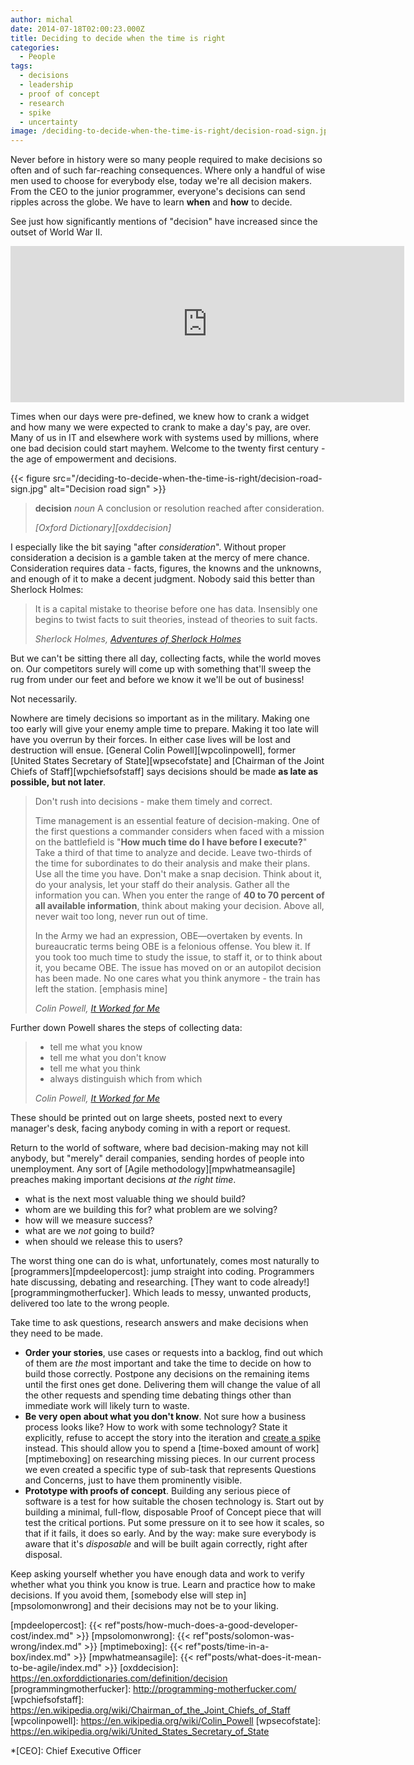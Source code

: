 ```yaml
---
author: michal
date: 2014-07-18T02:00:23.000Z
title: Deciding to decide when the time is right
categories:
  - People
tags:
  - decisions
  - leadership
  - proof of concept
  - research
  - spike
  - uncertainty
image: /deciding-to-decide-when-the-time-is-right/decision-road-sign.jpg
---
```


Never before in history were so many people required to make decisions so often and of such far-reaching consequences. Where only a handful of wise men used to choose for everybody else, today we're all decision makers. From the CEO to the junior programmer, everyone's decisions can send ripples across the globe. We have to learn __when__ and __how__ to decide.

<!--more-->

See just how significantly mentions of "decision" have increased since the outset of World War II.

<iframe name="ngram_chart" src="https://books.google.com/ngrams/interactive_chart?year_start=1800&amp;year_end=2008&amp;corpus=15&amp;smoothing=7&amp;case_insensitive=on&amp;content=decision&amp;direct_url=t4%3B%2Cdecision%3B%2Cc0%3B%2Cs0%3B%3Bdecision%3B%2Cc0%3B%3BDecision%3B%2Cc0" width="630" height="250" marginwidth="0" marginheight="0" hspace="0" vspace="0" frameborder="0" scrolling="no"></iframe>

Times when our days were pre-defined, we knew how to crank a widget and how many we were expected to crank to make a day's pay, are over. Many of us in IT and elsewhere work with systems used by millions, where one bad decision could start mayhem. Welcome to the twenty first century - the age of empowerment and decisions.

{{< figure src="/deciding-to-decide-when-the-time-is-right/decision-road-sign.jpg" alt="Decision road sign" >}}

> __decision__
> _noun_
> A conclusion or resolution reached after consideration.
>
> <cite>[Oxford Dictionary][oxddecision]</cite>

I especially like the bit saying "after _consideration_". Without proper consideration a decision is a gamble taken at the mercy of mere chance. Consideration requires data - facts, figures, the knowns and the unknowns, and enough of it to make a decent judgment. Nobody said this better than Sherlock Holmes:

> It is a capital mistake to theorise before one has data. Insensibly one begins to twist facts to suit theories, instead of theories to suit facts.
>
> <cite>Sherlock Holmes, [Adventures of Sherlock Holmes][amsherlockholmes]</cite>

But we can't be sitting there all day, collecting facts, while the world moves on. Our competitors surely will come up with something that'll sweep the rug from under our feet and before we know it we'll be out of business!

Not necessarily.

Nowhere are timely decisions so important as in the military. Making one too early will give your enemy ample time to prepare. Making it too late will have you overrun by their forces. In either case lives will be lost and destruction will ensue. [General Colin Powell][wpcolinpowell], former [United States Secretary of State][wpsecofstate] and [Chairman of the Joint Chiefs of Staff][wpchiefsofstaff] says decisions should be made __as late as possible, but not later__.

> Don't rush into decisions - make them timely and correct.
>
> Time management is an essential feature of decision-making. One of the first questions a commander considers when faced with a mission on the battlefield is "__How much time do I have before I execute?__" Take a third of that time to analyze and decide. Leave two-thirds of the time for subordinates to do their analysis and make their plans. Use all the time you have. Don't make a snap decision. Think about it, do your analysis, let your staff do their analysis. Gather all the information you can. When you enter the range of __40 to 70 percent of all available information__, think about making your decision. Above all, never wait too long, never run out of time.
>
> In the Army we had an expression, OBE—overtaken by events. In bureaucratic terms being OBE is a felonious offense. You blew it. If you took too much time to study the issue, to staff it, or to think about it, you became OBE. The issue has moved on or an autopilot decision has been made. No one cares what you think anymore - the train has left the station. [emphasis mine]
>
> <cite>Colin Powell, [It Worked for Me][ampowellworkedorme]</cite>

Further down Powell shares the steps of collecting data:

> * tell me what you know
> * tell me what you don't know
> * tell me what you think
> * always distinguish which from which
>
> <cite>Colin Powell, [It Worked for Me][ampowellworkedorme]</cite>

These should be printed out on large sheets, posted next to every manager's desk, facing anybody coming in with a report or request.

Return to the world of software, where bad decision-making may not kill anybody, but "merely" derail companies, sending hordes of people into unemployment. Any sort of [Agile methodology][mpwhatmeansagile] preaches making important decisions _at the right time_.

* what is the next most valuable thing we should build?
* whom are we building this for? what problem are we solving?
* how will we measure success?
* what are we _not_ going to build?
* when should we release this to users?

The worst thing one can do is what, unfortunately, comes most naturally to [programmers][mpdeelopercost]: jump straight into coding. Programmers hate discussing, debating and researching. [They want to code already!][programmingmotherfucker]. Which leads to messy, unwanted products, delivered too late to the wrong people.

Take time to ask questions, research answers and make decisions when they need to be made.

* __Order your stories__, use cases or requests into a backlog, find out which of them are _the_ most important and take the time to decide on how to build those correctly. Postpone any decisions on the remaining items until the first ones get done. Delivering them will change the value of all the other requests and spending time debating things other than immediate work will likely turn to waste.
* __Be very open about what you don't know__. Not sure how a business process looks like? How to work with some technology? State it explicitly, refuse to accept the story into the iteration and [create a spike][agilespike] instead. This should allow you to spend a [time-boxed amount of work][mptimeboxing] on researching missing pieces. In our current process we even created a specific type of sub-task that represents Questions and Concerns, just to have them prominently visible.
* __Prototype with proofs of concept__. Building any serious piece of software is a test for how suitable the chosen technology is. Start out by building a minimal, full-flow, disposable Proof of Concept piece that will test the critical portions. Put some pressure on it to see how it scales, so that if it fails, it does so early. And by the way: make sure everybody is aware that it's _disposable_ and will be built again correctly, right after disposal.

Keep asking yourself whether you have enough data and work to verify whether what you think you know is true. Learn and practice how to make decisions. If you avoid them, [somebody else will step in][mpsolomonwrong] and their decisions may not be to your liking.

[agilespike]: http://agileatlas.org/articles/item/spikes-in-scrum-the-exception-not-the-rule
[ampowellworkedorme]: https://www.amazon.com/gp/product/B006IE2F3W/
[amsherlockholmes]: https://www.amazon.com/gp/product/B0082S3FA4/
[mpdeelopercost]: {{< ref"posts/how-much-does-a-good-developer-cost/index.md" >}}
[mpsolomonwrong]: {{< ref"posts/solomon-was-wrong/index.md" >}}
[mptimeboxing]: {{< ref"posts/time-in-a-box/index.md" >}}
[mpwhatmeansagile]: {{< ref"posts/what-does-it-mean-to-be-agile/index.md" >}}
[oxddecision]: https://en.oxforddictionaries.com/definition/decision
[programmingmotherfucker]: http://programming-motherfucker.com/
[wpchiefsofstaff]: https://en.wikipedia.org/wiki/Chairman_of_the_Joint_Chiefs_of_Staff
[wpcolinpowell]: https://en.wikipedia.org/wiki/Colin_Powell
[wpsecofstate]: https://en.wikipedia.org/wiki/United_States_Secretary_of_State

*[CEO]: Chief Executive Officer
